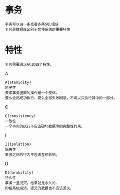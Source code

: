 
# 事务

    事务可以由一条或者多条SQL组成
    事务是数据库区别于文件系统的重要特性

# 特性

    事务需要满足ACID四个特性。

A

	A(atomicity) 
	原子性
	要求事务里面的操作是一个整体，
	要么全部成功执行，要么全部失败回滚，不可以只执行其中的一部分。

C

	C(consistency) 
	一致性
	一个事务的执行不应该破坏数据库的完整性约束。

I	
	
	I(isolation) 
	隔离性
	事务之间的行为不应该互相影响。

D

	D(durability) 
	持久性
	事务一旦提交，结果就是永久的.
	即使系统崩溃，提交的数据也不应该丢失。
